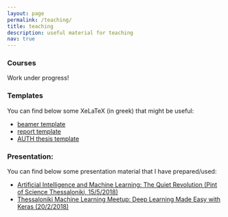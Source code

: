 ```yaml
---
layout: page
permalink: /teaching/
title: teaching
description: useful material for teaching 
nav: true
---
```


### Courses
Work under progress!

### Templates

You can find below some XeLaTeX (in greek) that might be useful:
- <a href="../assets/zip/xelatex-beamer.zip">beamer template</a>
- <a href="../assets/zip/xelatex-report-template.zip">report template</a>
- <a href="../assets/zip/xelatex-thesis.zip">AUTH thesis template</a>

### Presentation:
You can find below some presentation material that I have prepared/used:
- <a href="../assets/pdf/pint.pdf">Artificial Intelligence and Machine Learning: The Quiet Revolution (Pint of Science Thessaloniki, 15/5/2018)</a>
- <a href="https://github.com/passalis/keras_meetup">Thessaloniki Machine Learning Meetup: Deep Learning Made Easy with Keras (20/2/2018)</a>


